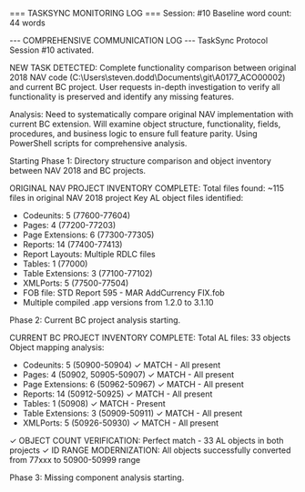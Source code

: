 === TASKSYNC MONITORING LOG ===
Session: #10
Baseline word count: 44 words

--- COMPREHENSIVE COMMUNICATION LOG ---
TaskSync Protocol Session #10 activated.

NEW TASK DETECTED: Complete functionality comparison between original 2018 NAV code (C:\Users\steven.dodd\Documents\git\A0177_ACO00002) and current BC project. User requests in-depth investigation to verify all functionality is preserved and identify any missing features.

Analysis: Need to systematically compare original NAV implementation with current BC extension. Will examine object structure, functionality, fields, procedures, and business logic to ensure full feature parity. Using PowerShell scripts for comprehensive analysis.

Starting Phase 1: Directory structure comparison and object inventory between NAV 2018 and BC projects.

ORIGINAL NAV PROJECT INVENTORY COMPLETE:
Total files found: ~115 files in original NAV 2018 project
Key AL object files identified:
- Codeunits: 5 (77600-77604)
- Pages: 4 (77200-77203) 
- Page Extensions: 6 (77300-77305)
- Reports: 14 (77400-77413)
- Report Layouts: Multiple RDLC files
- Tables: 1 (77000)
- Table Extensions: 3 (77100-77102)
- XMLPorts: 5 (77500-77504)
- FOB file: STD Report 595 - MAR AddCurrency FIX.fob
- Multiple compiled .app versions from 1.2.0 to 3.1.10

Phase 2: Current BC project analysis starting.

CURRENT BC PROJECT INVENTORY COMPLETE:
Total AL files: 33 objects
Object mapping analysis:
- Codeunits: 5 (50900-50904) ✓ MATCH - All present
- Pages: 4 (50902, 50905-50907) ✓ MATCH - All present
- Page Extensions: 6 (50962-50967) ✓ MATCH - All present
- Reports: 14 (50912-50925) ✓ MATCH - All present
- Tables: 1 (50908) ✓ MATCH - Present
- Table Extensions: 3 (50909-50911) ✓ MATCH - All present  
- XMLPorts: 5 (50926-50930) ✓ MATCH - All present

✓ OBJECT COUNT VERIFICATION: Perfect match - 33 AL objects in both projects
✓ ID RANGE MODERNIZATION: All objects successfully converted from 77xxx to 50900-50999 range

Phase 3: Missing component analysis starting.
